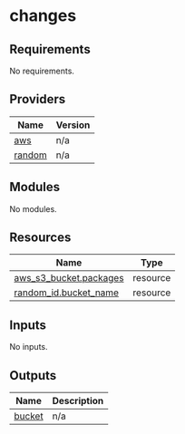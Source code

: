 # changes

<!-- BEGINNING OF PRE-COMMIT-TERRAFORM DOCS HOOK -->
## Requirements

No requirements.

## Providers

| Name | Version |
|------|---------|
| <a name="provider_aws"></a> [aws](#provider\_aws) | n/a |
| <a name="provider_random"></a> [random](#provider\_random) | n/a |

## Modules

No modules.

## Resources

| Name | Type |
|------|------|
| [aws_s3_bucket.packages](https://registry.terraform.io/providers/hashicorp/aws/latest/docs/resources/s3_bucket) | resource |
| [random_id.bucket_name](https://registry.terraform.io/providers/hashicorp/random/latest/docs/resources/id) | resource |

## Inputs

No inputs.

## Outputs

| Name | Description |
|------|-------------|
| <a name="output_bucket"></a> [bucket](#output\_bucket) | n/a |
<!-- END OF PRE-COMMIT-TERRAFORM DOCS HOOK -->
